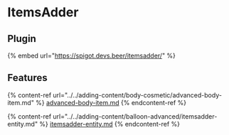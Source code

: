 # ItemsAdder

## Plugin

{% embed url="https://spigot.devs.beer/itemsadder/" %}

## Features

{% content-ref url="../../adding-content/body-cosmetic/advanced-body-item.md" %}
[advanced-body-item.md](../../adding-content/body-cosmetic/advanced-body-item.md)
{% endcontent-ref %}

{% content-ref url="../../adding-content/balloon-advanced/itemsadder-entity.md" %}
[itemsadder-entity.md](../../adding-content/balloon-advanced/itemsadder-entity.md)
{% endcontent-ref %}
